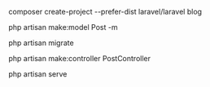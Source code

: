 composer create-project --prefer-dist laravel/laravel blog

php artisan make:model Post -m

php artisan migrate

php artisan make:controller PostController

php artisan serve